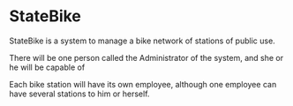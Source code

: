 # StateBike

StateBike is a system to manage a bike network of stations of public use.

There will be one person called the Administrator of the system, and she or he will be capable of 

Each bike station will have its own employee, although one employee can have several stations to him or herself.



